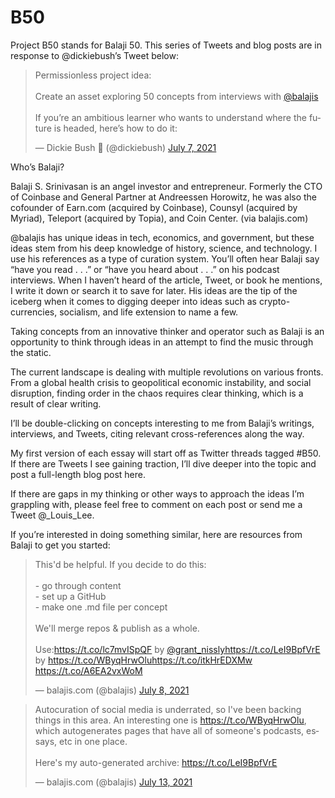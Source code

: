 # B50
Project B50 stands for Balaji 50. This series of Tweets and blog posts are in response to @dickiebush’s Tweet below:
<blockquote class="twitter-tweet"><p lang="en" dir="ltr">Permissionless project idea:<br><br>Create an asset exploring 50 concepts from interviews with <a href="https://twitter.com/balajis?ref_src=twsrc%5Etfw">@balajis</a> <br><br>If you’re an ambitious learner who wants to understand where the future is headed, here’s how to do it:</p>&mdash; Dickie Bush 🚢 (@dickiebush) <a href="https://twitter.com/dickiebush/status/1412912753052844035?ref_src=twsrc%5Etfw">July 7, 2021</a></blockquote> <script async src="https://platform.twitter.com/widgets.js" charset="utf-8"></script>

Who’s Balaji? 

Balaji S. Srinivasan is an angel investor and entrepreneur. Formerly the CTO of Coinbase and General Partner at Andreessen Horowitz, he was also the cofounder of Earn.com (acquired by Coinbase), Counsyl (acquired by Myriad), Teleport (acquired by Topia), and Coin Center. (via balajis.com)

@balajis has unique ideas in tech, economics, and government, but these ideas stem from his deep knowledge of history, science, and technology. I use his references as a type of curation system. You’ll often hear Balaji say “have you read . . .” or “have you heard about . . .” on his podcast interviews. When I haven’t heard of the article, Tweet, or book he mentions, I write it down or search it to save for later. His ideas are the tip of the iceberg when it comes to digging deeper into ideas such as crypto-currencies, socialism, and life extension to name a few. 

Taking concepts from an innovative thinker and operator such as Balaji is an opportunity to think through ideas in an attempt to find the music through the static. 

The current landscape is dealing with multiple revolutions on various fronts. From a global health crisis to geopolitical economic instability, and social disruption, finding order in the chaos requires clear thinking, which is a result of clear writing.

I’ll be double-clicking on concepts interesting to me from Balaji’s writings, interviews, and Tweets, citing relevant cross-references along the way. 

My first version of each essay will start off as Twitter threads tagged #B50. If there are Tweets I see gaining traction, I’ll dive deeper into the topic and post a full-length blog post here. 

If there are gaps in my thinking or other ways to approach the ideas I’m grappling with, please feel free to comment on each post or send me a Tweet @_Louis_Lee. 

If you’re interested in doing something similar, here are resources from Balaji to get you started: 

<blockquote class="twitter-tweet"><p lang="en" dir="ltr">This&#39;d be helpful. If you decide to do this:<br><br>- go through content<br>- set up a GitHub<br>- make one .md file per concept<br><br>We&#39;ll merge repos &amp; publish as a whole.<br><br>Use:<a href="https://t.co/lc7mvISpQF">https://t.co/lc7mvISpQF</a> by <a href="https://twitter.com/grant_nissly?ref_src=twsrc%5Etfw">@grant_nissly</a><a href="https://t.co/LeI9BpfVrE">https://t.co/LeI9BpfVrE</a> by <a href="https://t.co/WByqHrwOlu">https://t.co/WByqHrwOlu</a><a href="https://t.co/itkHrEDXMw">https://t.co/itkHrEDXMw</a> <a href="https://t.co/A6EA2vxWoM">https://t.co/A6EA2vxWoM</a></p>&mdash; balajis.com (@balajis) <a href="https://twitter.com/balajis/status/1413055681582682114?ref_src=twsrc%5Etfw">July 8, 2021</a></blockquote> <script async src="https://platform.twitter.com/widgets.js" charset="utf-8"></script>

<blockquote class="twitter-tweet"><p lang="en" dir="ltr">Autocuration of social media is underrated, so I&#39;ve been backing things in this area. An interesting one is <a href="https://t.co/WByqHrwOlu">https://t.co/WByqHrwOlu</a>, which autogenerates pages that have all of someone&#39;s podcasts, essays, etc in one place.<br><br>Here&#39;s my auto-generated archive: <a href="https://t.co/LeI9BpfVrE">https://t.co/LeI9BpfVrE</a></p>&mdash; balajis.com (@balajis) <a href="https://twitter.com/balajis/status/1415064234958807040?ref_src=twsrc%5Etfw">July 13, 2021</a></blockquote> <script async src="https://platform.twitter.com/widgets.js" charset="utf-8"></script>
